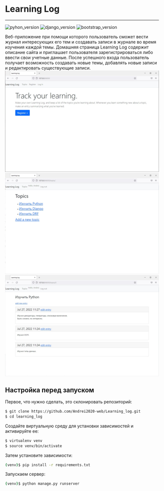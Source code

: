 # Learning Log
___
![pyhon_version](https://img.shields.io/badge/python-3.8-orange)
![django_version](https://img.shields.io/badge/django-3.2-orange)
![bootstrap_version](https://img.shields.io/badge/bootstrap-4-orange)

Веб-приложение при помощи которого 
пользователь сможет вести журнал интересующих его тем и создавать записи 
в журнале во время изучения каждой темы. Домашняя страница Learning Log 
содержит описание сайта и приглашает пользователя зарегистрироваться 
либо ввести свои учетные данные. После успешного входа пользователь
получает возможность создавать новые темы, добавлять новые записи
и редактировать существующие записи.
![demo1](demo1.jpg)
![demo2](demo2.jpg)
![demo3](demo3.jpg)

## Настройка перед запуском

Первое, что нужно сделать, это cклонировать репозиторий:

```sh
$ git clone https://github.com/Andrei2020-web/Learning_log.git
$ cd learning_log
```

Создайте виртуальную среду для установки зависимостей и активируйте ее:

```sh
$ virtualenv venv
$ source venv/bin/activate
```

Затем установите зависимости:

```sh
(venv)$ pip install -r requirements.txt
```

Запускаем сервер:

```sh
(venv)$ python manage.py runserver
```
